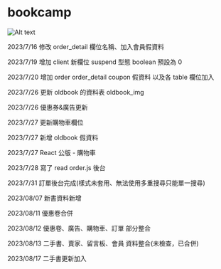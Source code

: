# bookcamp

![Alt text](https://imgur.com/xtCRg8Qhttps://imgur.com/xtCRg8Q)

2023/7/16 修改 order_detail 欄位名稱、加入會員假資料

2023/7/19 增加 client 新欄位 suspend 型態 boolean 預設為 0

2023/7/20 增加 order order_detail coupon 假資料 以及各 table 欄位加入

2023/7/26 更新 oldbook 的資料表 oldbook_img

2023/7/26 優惠券&廣告更新

2023/7/27 更新購物車欄位

2023/7/27 新增 oldbook 假資料

2023/7/27 React 公版 - 購物車

2023/7/28 寫了 read order.js 後台

2023/7/31 訂單後台完成(樣式未套用、無法使用多重搜尋只能單一搜尋)

2023/08/07 新書資料新增

2023/08/11 優惠卷合併

2023/08/12 優惠卷、廣告、購物車、訂單 部分整合

2023/08/13 二手書、賣家、留言板、會員 資料整合(未檢查，已合併)

2023/08/17 二手書更新加入
